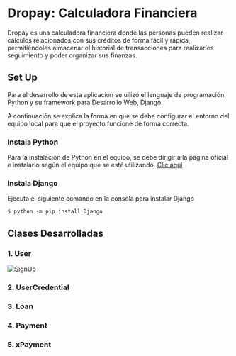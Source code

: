 # Dropay: Calculadora Financiera
Dropay es una calculadora financiera donde las personas pueden realizar cálculos relacionados con sus créditos de forma fácil y rápida, permitiéndoles almacenar el historial de transacciones para realizarles seguimiento y poder organizar sus finanzas.

## Set Up
Para el desarrollo de esta aplicación se uilizó el lenguaje de programación Python y su framework para Desarrollo Web, Django.

A continuación se explica la forma en que se debe configurar el entorno del equipo local para que el proyecto funcione de forma correcta.

### Instala Python
Para la instalación de Python en el equipo, se debe dirigir a la página oficial e instalarlo según el equipo que se esté utilizando. [Clic aquí](https://www.python.org/downloads/)

### Instala Django
Ejecuta el siguiente comando en la consola para instalar Django

`$ python -m pip install Django`

## Clases Desarrolladas
### 1. User
![SignUp](https://user-images.githubusercontent.com/78455296/169847885-b727f7e0-63fc-44d4-bbdb-d5651ecd6259.gif)

### 2. UserCredential
### 3. Loan
### 4. Payment
### 5. xPayment
